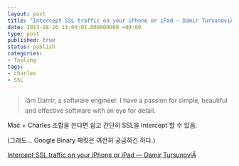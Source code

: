 ```yaml
---
layout: post
title: "Intercept SSL traffic on your iPhone or iPad — Damir TursunoviÄ\x87"
date: 2013-08-26 11:04:02.000000000 +09:00
type: post
published: true
status: publish
categories:
- Tooling
tags:
- charles
- SSL
---
```

>Iâm Damir, a software engineer. I have a passion for simple, beautiful and effective software with an eye for detail.

Mac + Charles 조합을 쓴다면 쉽고 간단히 SSL을 Intercept 할 수 있음.


(그래도… Google Binary 패킷은 여전히 궁금하긴 하다.)

[Intercept SSL traffic on your iPhone or iPad — Damir TursunoviÄ](http://damir.me/posts/intercept-ssl-traffic-on-your-iphone-or-ipad)
